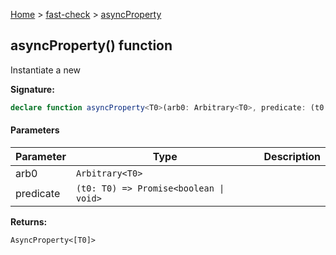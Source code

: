 [Home](/) &gt; [fast-check](../fast-check.md) &gt; [asyncProperty](asyncProperty_1.md)

## asyncProperty() function

Instantiate a new 

<b>Signature:</b>

```typescript
declare function asyncProperty<T0>(arb0: Arbitrary<T0>, predicate: (t0: T0) => Promise<boolean | void>): AsyncProperty<[T0]>;
```

#### Parameters

|  Parameter | Type | Description |
|  --- | --- | --- |
|  arb0 | <code>Arbitrary&lt;T0&gt;</code> |  |
|  predicate | <code>(t0: T0) =&gt; Promise&lt;boolean &#124; void&gt;</code> |  |

<b>Returns:</b>

`AsyncProperty<[T0]>`

